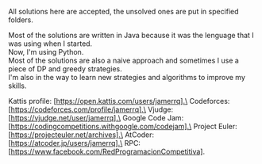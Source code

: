 All solutions here are accepted, the unsolved ones are put in specified folders.

Most of the solutions are written in Java because it was the lenguage that I was using when I started.\
Now, I'm using Python.\
Most of the solutions are also a naive approach and sometimes I use a piece of DP and greedy strategies.\
I'm also in the way to learn new strategies and algorithms to improve my skills.


Kattis profile: [https://open.kattis.com/users/jamerrq].\
Codeforces: [https://codeforces.com/profile/jamerrq].\
Vjudge: [https://vjudge.net/user/jamerrq].\
Google Code Jam: [https://codingcompetitions.withgoogle.com/codejam].\
Project Euler: [https://projecteuler.net/archives].\
AtCoder: [https://atcoder.jp/users/jamerrq].\
RPC: [https://www.facebook.com/RedProgramacionCompetitiva].
